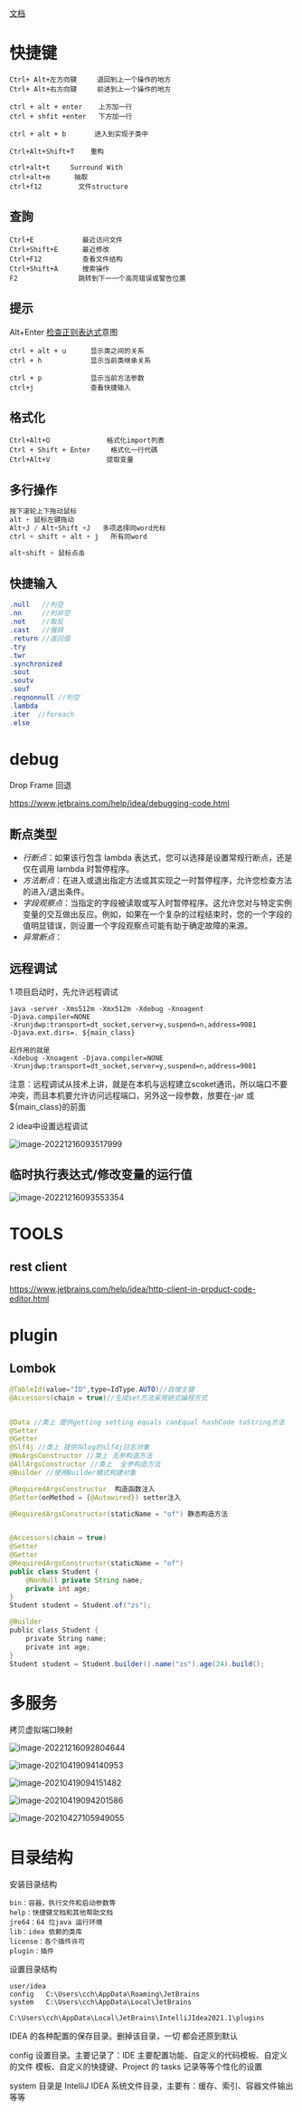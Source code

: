 [文档](https://www.jetbrains.com/help/idea/getting-started.html)

# 快捷键

```
Ctrl+ Alt+左方向键     退回到上一个操作的地方
Ctrl+ Alt+右方向键     前进到上一个操作的地方

ctrl + alt + enter    上方加一行
ctrl + shfit +enter   下方加一行

ctrl + alt + b       进入到实现子类中

Ctrl+Alt+Shift+T	重构

ctrl+alt+t     Surround With
ctrl+alt+m  	抽取
ctrl+f12         文件structure
```



## 查詢

```
Ctrl+E            最近访问文件
Ctrl+Shift+E      最近修改
Ctrl+F12          查看文件结构
Ctrl+Shift+A      搜索操作  
F2				 跳转到下一一个高亮错误或警告位置
```

## 提示

Alt+Enter      [检查正则表达式](https://www.jetbrains.com/help/idea/regular-expression-syntax-reference.html#check_regexp)意图

```
ctrl + alt + u 		显示类之间的关系
ctrl + h      		显示当前类继承关系

ctrl + p        	显示当前方法参数
ctrl+j        		查看快捷输入
```



## 格式化

```
Ctrl+Alt+O   			格式化import列表
Ctrl + Shift + Enter     格式化一行代碼
Ctrl+Alt+V				提取变量
```



## 多行操作

```java
按下滚轮上下拖动鼠标 
alt + 鼠标左键拖动  
Alt+J / Alt+Shift +J   多项选择同word光标
ctrl + shift + alt + j   所有同word

alt+shift + 鼠标点击
```

## 快捷输入
```java
.null   //判空
.nn     //判非空
.not    //取反
.cast   //强转
.return //返回值
.try
.twr
.synchronized
.sout
.soutv
.souf
.reqnonnull //判空
.lambda
.iter  //foreach
.else
```


# debug

Drop Frame 回退

https://www.jetbrains.com/help/idea/debugging-code.html

## 断点类型

- *行断点*：如果该行包含 lambda 表达式，您可以选择是设置常规行断点，还是仅在调用 lambda 时暂停程序。
- *方法断点*：在进入或退出指定方法或其实现之一时暂停程序，允许您检查方法的进入/退出条件。
- *字段观察点*：当指定的字段被读取或写入时暂停程序。这允许您对与特定实例变量的交互做出反应。例如，如果在一个复杂的过程结束时，您的一个字段的值明显错误，则设置一个字段观察点可能有助于确定故障的来源。
- *异常断点*：



## 远程调试

1 项目启动时，先允许远程调试

```shell
java -server -Xms512m -Xmx512m -Xdebug -Xnoagent  
-Djava.compiler=NONE  
-Xrunjdwp:transport=dt_socket,server=y,suspend=n,address=9081  
-Djava.ext.dirs=. ${main_class}    

起作用的就是
-Xdebug -Xnoagent -Djava.compiler=NONE  
-Xrunjdwp:transport=dt_socket,server=y,suspend=n,address=9081   
```

注意：远程调试从技术上讲，就是在本机与远程建立scoket通讯，所以端口不要冲突，而且本机要允许访问远程端口，另外这一段参数，放要在-jar 或 ${main_class}的前面

2 idea中设置远程调试

![image-20221216093517999](https://cuichonghe.oss-cn-shenzhen.aliyuncs.com/markdown/image-20221216093517999.png)

## 临时执行表达式/修改变量的运行值

![image-20221216093553354](https://cuichonghe.oss-cn-shenzhen.aliyuncs.com/markdown/image-20221216093553354.png)







# TOOLS

## rest client

https://www.jetbrains.com/help/idea/http-client-in-product-code-editor.html

# plugin

## Lombok

```java
@TableId(value="ID",type=IdType.AUTO)//自增主键
@Accessors(chain = true)//生成set方法采用链式编程方式


@Data //类上 提供getting setting equals canEqual hashCode toString方法
@Setter
@Getter
@Slf4j //类上 提供叫log的slf4j日志对象
@NoArgsConstructor //类上 无参构造方法
@AllArgsConstructor //类上  全参构造方法
@Builder //使用Builder模式构建对象

@RequiredArgsConstructor  构造函数注入
@Setter(onMethod = {@Autowired}) setter注入

@RequiredArgsConstructor(staticName = "of") 静态构造方法


@Accessors(chain = true)
@Setter
@Getter
@RequiredArgsConstructor(staticName = "of")
public class Student {
    @NonNull private String name;
    private int age;
}
Student student = Student.of("zs");

@Builder  
public class Student {  
    private String name;  
    private int age;  
}
Student student = Student.builder().name("zs").age(24).build();

```



# 多服务

拷贝虚拟端口映射

![image-20221216092804644](https://cuichonghe.oss-cn-shenzhen.aliyuncs.com/markdown/image-20221216092804644.png)

![image-20210419094140953](https://cuichonghe.oss-cn-shenzhen.aliyuncs.com/markdown/image-20210419094140953.png)

![image-20210419094151482](https://cuichonghe.oss-cn-shenzhen.aliyuncs.com/markdown/image-20210419094151482.png)

![image-20210419094201586](https://cuichonghe.oss-cn-shenzhen.aliyuncs.com/markdown/image-20210419094201586.png)

![image-20210427105949055](https://cuichonghe.oss-cn-shenzhen.aliyuncs.com/markdown/image-20210427105949055.png)



# 目录结构

安装目录结构

```
bin：容器，执行文件和启动参数等
help：快捷键文档和其他帮助文档
jre64：64 位java 运行环境
lib：idea 依赖的类库
license：各个插件许可
plugin：插件
```

设置目录结构

```
user/idea
config   C:\Users\cch\AppData\Roaming\JetBrains
system   C:\Users\cch\AppData\Local\JetBrains
		 C:\Users\cch\AppData\Local\JetBrains\IntelliJIdea2021.1\plugins
```

 IDEA 的各种配置的保存目录。删掉该目录，一切 都会还原到默认



config 设置目录。主要记录了：IDE 主要配置功能、自定义的代码模板、自定义的文件 模板、自定义的快捷键、Project 的 tasks 记录等等个性化的设置



system 目录是 IntelliJ IDEA 系统文件目录，主要有：缓存、索引、容器文件输出等等